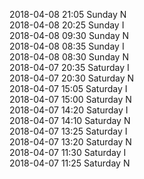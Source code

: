 2018-04-08 21:05 Sunday  N  
2018-04-08 20:25 Sunday  I  
2018-04-08 09:30 Sunday  N  
2018-04-08 08:35 Sunday  I  
2018-04-08 08:30 Sunday  N  
2018-04-07 20:35 Saturday  I  
2018-04-07 20:30 Saturday  N  
2018-04-07 15:05 Saturday  I  
2018-04-07 15:00 Saturday  N  
2018-04-07 14:20 Saturday  I  
2018-04-07 14:10 Saturday  N  
2018-04-07 13:25 Saturday  I  
2018-04-07 13:20 Saturday  N  
2018-04-07 11:30 Saturday  I  
2018-04-07 11:25 Saturday  N  
